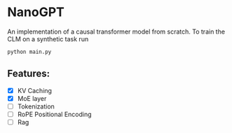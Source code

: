 # NanoGPT
An implementation of a causal transformer model from scratch. To train the CLM on a synthetic task run

```bash
python main.py
```

## Features:
- [x] KV Caching
- [x] MoE layer
- [ ] Tokenization
- [ ] RoPE Positional Encoding
- [ ] Rag